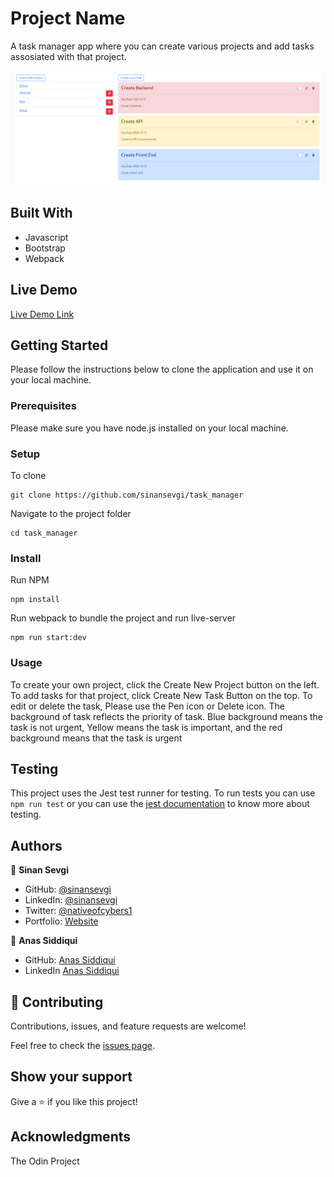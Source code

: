 # Project Name

A task manager app where you can create various projects and add tasks assosiated with that project. 

![screenshot](./screen.png)

## Built With

- Javascript
- Bootstrap
- Webpack

## Live Demo

[Live Demo Link](https://sinansevgi.github.io/task_manager)


## Getting Started

Please follow the instructions below to clone the application and use it on your local machine.

### Prerequisites
Please make sure you have node.js installed on your local machine. 

### Setup

To clone
```
git clone https://github.com/sinansevgi/task_manager
```
Navigate to the project folder
```
cd task_manager
```

### Install

Run NPM
```
npm install
```
Run webpack to bundle the project and run live-server
```
npm run start:dev
```

### Usage

To create your own project, click the Create New Project button on the left. To add tasks for that project, click Create New Task Button on the top. To edit or delete the task, Please use the Pen icon or Delete icon. The background of task reflects the priority of task. Blue background means the task is not urgent, Yellow means the task is important, and the red background means that the task is urgent

## Testing

This project uses the Jest test runner for testing. To run tests you can use `npm run test` or you can use the [jest documentation](https://jestjs.io/docs/getting-started) to know more about testing. 

## Authors
👤 **Sinan Sevgi**
- GitHub: [@sinansevgi](https://github.com/sinansevgi)
- LinkedIn: [@sinansevgi](https://www.linkedin.com/in/sinansevgi/)
- Twitter: [@nativeofcybers1](https://twitter.com/nativeofcybers1)
- Portfolio: [Website](https://sinansevgi.com)

👤 **Anas Siddiqui**

- GitHub: [Anas Siddiqui](https://github.com/smcommits)
- LinkedIn [Anas Siddiqui](https://www.linkedin.com/in/sm-anas/)


## 🤝 Contributing

Contributions, issues, and feature requests are welcome!

Feel free to check the [issues page](issues/).

## Show your support

Give a ⭐️ if you like this project!

## Acknowledgments

The Odin Project
